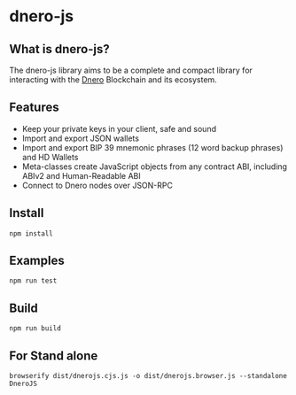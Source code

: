 # dnero-js

## What is dnero-js?
The dnero-js library aims to be a complete and compact library for interacting with the [Dnero](https://dneroprotocol.io) Blockchain and its ecosystem.

## Features
- Keep your private keys in your client, safe and sound
- Import and export JSON wallets
- Import and export BIP 39 mnemonic phrases (12 word backup phrases) and HD Wallets
- Meta-classes create JavaScript objects from any contract ABI, including ABIv2 and Human-Readable ABI
- Connect to Dnero nodes over JSON-RPC

## Install

```npm install```

## Examples

```npm run test```

## Build

```npm run build```

## For Stand alone

```browserify dist/dnerojs.cjs.js -o dist/dnerojs.browser.js --standalone DneroJS```
